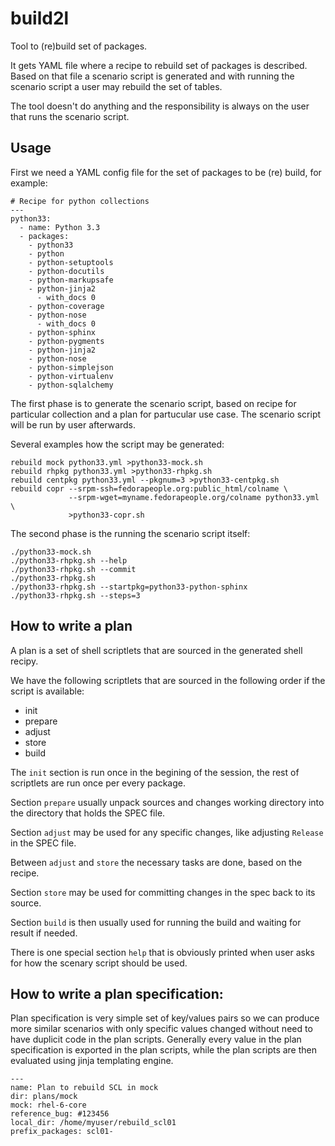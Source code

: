 build2l
=======

Tool to (re)build set of packages.

It gets YAML file where a recipe to rebuild set of packages is described.
Based on that file a scenario script is generated and with running the scenario
script a user may rebuild the set of tables.

The tool doesn't do anything and the responsibility is always on the user
that runs the scenario script.

Usage
-----
First we need a YAML config file for the set of packages to be (re) build,
for example:

```
# Recipe for python collections
---
python33:
  - name: Python 3.3
  - packages:
    - python33
    - python
    - python-setuptools
    - python-docutils
    - python-markupsafe
    - python-jinja2
      - with_docs 0
    - python-coverage
    - python-nose
      - with_docs 0
    - python-sphinx
    - python-pygments
    - python-jinja2
    - python-nose
    - python-simplejson
    - python-virtualenv
    - python-sqlalchemy
```

The first phase is to generate the scenario script, based on recipe for
particular collection and a plan for partucular use case. The scenario
script will be run by user afterwards.

Several examples how the script may be generated:

```
rebuild mock python33.yml >python33-mock.sh
rebuild rhpkg python33.yml >python33-rhpkg.sh
rebuild centpkg python33.yml --pkgnum=3 >python33-centpkg.sh
rebuild copr --srpm-ssh=fedorapeople.org:public_html/colname \
             --srpm-wget=myname.fedorapeople.org/colname python33.yml \
             >python33-copr.sh
```

The second phase is the running the scenario script itself:

```
./python33-mock.sh
./python33-rhpkg.sh --help
./python33-rhpkg.sh --commit
./python33-rhpkg.sh 
./python33-rhpkg.sh --startpkg=python33-python-sphinx
./python33-rhpkg.sh --steps=3
```

How to write a plan
-------------------
A plan is a set of shell scriptlets that are sourced in the generated
shell recipy.

We have the following scriptlets that are sourced in the following order
if the script is available:

* init
* prepare
* adjust
* store
* build

The `init` section is run once in the begining of the session, the rest
of scriptlets are run once per every package.

Section `prepare` usually unpack sources and changes working directory into
the directory that holds the SPEC file.

Section `adjust` may be used for any specific changes, like adjusting `Release`
in the SPEC file.

Between `adjust` and `store` the necessary tasks are done, based on the recipe.

Section `store` may be used for committing changes in the spec back to its
source.

Section `build` is then usually used for running the build and waiting for
result if needed.

There is one special section `help` that is obviously printed when user asks for how the scenary script should be used.

How to write a plan specification:
----------------------------------

Plan specification is very simple set of key/values pairs so we can produce
more similar scenarios with only specific values changed without need to have
duplicit code in the plan scripts. Generally every value in the plan
specification is exported in the plan scripts, while the plan scripts are
then evaluated using jinja templating engine.

```
---
name: Plan to rebuild SCL in mock
dir: plans/mock
mock: rhel-6-core
reference_bug: #123456
local_dir: /home/myuser/rebuild_scl01
prefix_packages: scl01-
```
